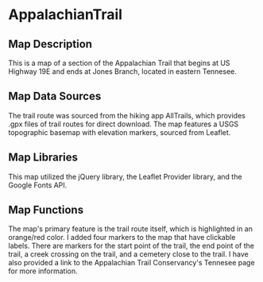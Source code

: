 # AppalachianTrail
## Map Description
This is a map of a section of the Appalachian Trail that begins at US Highway 19E and ends at Jones Branch, located in eastern Tennesee.  
## Map Data Sources
The trail route was sourced from the hiking app AllTrails, which provides .gpx files of trail routes for direct download.
The map features a USGS topographic basemap with elevation markers, sourced from Leaflet.

## Map Libraries
This map utilized the jQuery library, the Leaflet Provider library, and the Google Fonts API.

## Map Functions
The map's primary feature is the trail route itself, which is highlighted in an orange/red color.
I added four markers to the map that have clickable labels. There are markers for the start point of the trail, the end point of the trail, a creek crossing on the trail, and a cemetery close to the trail. 
I have also provided a link to the Appalachian Trail Conservancy's Tennesee page for more information. 
